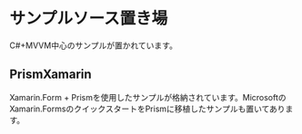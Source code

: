 # サンプルソース置き場

C#+MVVM中心のサンプルが置かれています。

## PrismXamarin

Xamarin.Form + Prismを使用したサンプルが格納されています。MicrosoftのXamarin.FormsのクイックスタートをPrismに移植したサンプルも置いてあります。
